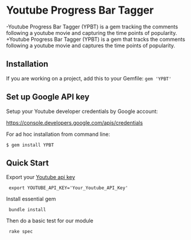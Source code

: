 # Youtube Progress Bar Tagger
  
 -Youtube Progress Bar Tagger (YPBT) is a gem tracking the comments following a youtube movie and capturing the time points of popularity.
 +Youtube Progress Bar Tagger (YPBT) is a gem that tracks the comments following a youtube movie and captures the time points of popularity.
  
  ## Installation
  
 If you are working on a project, add this to your Gemfile: `gem 'YPBT'`
 
 ## Set up Google API key

Setup your Youtube developer credentials by Google account:

https://console.developers.google.com/apis/credentials


 For ad hoc installation from command line:
 
 ```$ gem install YPBT```
 
 ## Quick Start  
   Export your [Youtube api key](https://console.developers.google.com/apis/credentials)  
   
     export YOUTUBE_API_KEY='Your_Youtube_API_Key'
   Install essential gem  
   
     bundle install
   Then do a basic test for our module  
   
     rake spec
